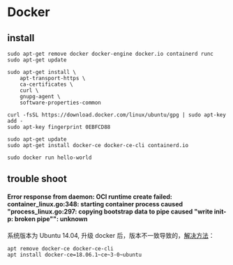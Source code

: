 # Docker

## install

```
sudo apt-get remove docker docker-engine docker.io containerd runc
sudo apt-get update

sudo apt-get install \
    apt-transport-https \
    ca-certificates \
    curl \
    gnupg-agent \
    software-properties-common

curl -fsSL https://download.docker.com/linux/ubuntu/gpg | sudo apt-key add -
sudo apt-key fingerprint 0EBFCD88

sudo apt-get update
sudo apt-get install docker-ce docker-ce-cli containerd.io

sudo docker run hello-world
```

## trouble shoot

#### Error response from daemon: OCI runtime create failed: container_linux.go:348: starting container process caused "process_linux.go:297: copying bootstrap data to pipe caused \"write init-p: broken pipe\"": unknown

系统版本为 Ubuntu 14.04, 升级 docker 后，版本不一致导致的，[解决方法](https://meta.discourse.org/t/docker-copying-bootstrap-data-to-pipe-caused-write-init-p-broken-pipe/108947/32)：
```
apt remove docker-ce docker-ce-cli
apt install docker-ce=18.06.1~ce~3-0~ubuntu
```
